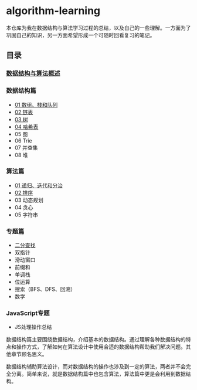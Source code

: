 # algorithm-learning
本仓库为我在数据结构与算法学习过程的总结，以及自己的一些理解。一方面为了巩固自己的知识，另一方面希望形成一个可随时回看复习的笔记。

## 目录
### [数据结构与算法概述](https://github.com/Noa-p/algorithms-learning/blob/main/00.md)
### 数据结构篇
- [01 数组、栈和队列](https://github.com/Noa-p/algorithms-learning/blob/main/basic-1.md)
- [02 链表](https://github.com/Noa-p/algorithms-learning/blob/main/basic-2.md)
- [03 树](https://github.com/Noa-p/algorithms-learning/blob/main/basic-3.md)
- [04 哈希表](https://github.com/Noa-p/algorithms-learning/blob/main/basic-4.md)
- 05 图
- 06 Trie
- 07 并查集
- 08 堆
### 算法篇
- [01 递归、迭代和分治](https://github.com/Noa-p/algorithms-learning/blob/main/alg-1.md)
- [02 排序](https://github.com/Noa-p/algorithms-learning/blob/main/alg-2.md)
- 03 动态规划
- 04 贪心
- 05 字符串
### 专题篇
- [二分查找](https://github.com/Noa-p/algorithms-learning/blob/main/subject-1.md)
- 双指针
- 滑动窗口
- 前缀和
- 单调栈
- 位运算
- 搜索（BFS、DFS、回溯）
- 数学
### JavaScript专题
- JS处理操作总结

数据结构篇主要围绕数据结构，介绍基本的数据结构。通过理解各种数据结构的特点和操作方式，了解如何在算法设计中使用合适的数据结构帮助我们解决问题。其他章节顾名思义。

数据结构辅助算法设计，而对数据结构的操作也涉及到一定的算法，两者并不会完全分离。简单来说，就是数据结构篇中也包含算法，算法篇中更是会利用到数据结构。

